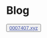 # Blog

<button class="button buttom1">
<a style="color: #3f50aa" href="https://www.0007407.xyz/">0007407.xyz</a></button>
